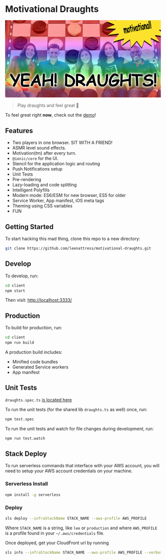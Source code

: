 # Motivational Draughts

![yeahdraughts](readme-header.png)

> Play draughts and feel great 💖

To feel great right **now**, check out the [demo](https://df6elh427uk9i.cloudfront.net/)!

## Features

* Two players in one browser. SIT WITH A FRIEND!
* ASMR level sound effects.
* Motivation(tm) after every turn.
* `@ionic/core` for the UI.
* Stencil for the application logic and routing
* Push Notifications setup
* Unit Tests
* Pre-rendering
* Lazy-loading and code splitting
* Intelligent Polyfills
* Modern mode: ES6/ESM for new browser, ES5 for older
* Service Worker, App manifest, iOS meta tags
* Theming using CSS variables
* FUN

## Getting Started

To start hacking this mad thing, clone this repo to a new directory:

```bash
git clone https://github.com/leenattress/motivational-draughts.git
```

## Develop

To develop, run:

```bash
cd client
npm start
```
Then visit: [http://localhost:3333/](http://localhost:3333/)


## Production

To build for production, run:

```bash
cd client
npm run build
```

A production build includes:

* Minified code bundles
* Generated Service workers
* App manifest


## Unit Tests

`draughts.spec.ts` [is located here](client/src/libs/draughts/draughts.spec.ts)

To run the unit tests (for the shared lib `draughts.ts` as well) once, run:

```bash
npm test.spec
```

To run the unit tests and watch for file changes during development, run:

```bash
npm run test.watch
```

## Stack Deploy

To run serverless commands that interface with your AWS account, you will need to setup your AWS account credentials on your machine.

### Serverless Install
```bash
npm install -g serverless
```

### Deploy
```bash
sls deploy --infraStackName STACK_NAME --aws-profile AWS_PROFILE
```

Where `STACK_NAME` is a string, like `lee` or `production` and where `AWS_PROFILE` is a profile found in your `~/.aws/credentials` file.

Once deployed, get your CloudFront url by running

```bash
sls info --infraStackName STACK_NAME --aws-profile AWS_PROFILE --verbose
```